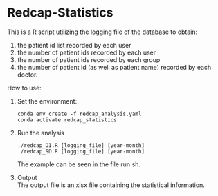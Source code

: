 # Redcap-Statistics
This is a R script utilizing the logging file of the database to obtain:    
  1. the patient id list recorded by each user  
  2. the number of patient ids recorded by each user  
  3. the number of patient ids recorded by each group  
  4. the number of patient id (as well as patient name) recorded by each doctor.  

How to use:   
1. Set the environment:      
   ```   
   conda env create -f redcap_analysis.yaml
   conda activate redcap_statistics
   ```
                                          
2. Run the analysis     
   ```
   ./redcap_OI.R [logging_file] [year-month]
   ./redcap_SD.R [logging_file] [year-month]     
   ```
   The example can be seen in the file run.sh.
                                                             
3. Output          
   The output file is an xlsx file containing the statistical information.

